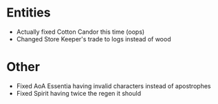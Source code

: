 # Entities
* Actually fixed Cotton Candor this time (oops)
* Changed Store Keeper's trade to logs instead of wood 

# Other
* Fixed AoA Essentia having invalid characters instead of apostrophes
* Fixed Spirit having twice the regen it should